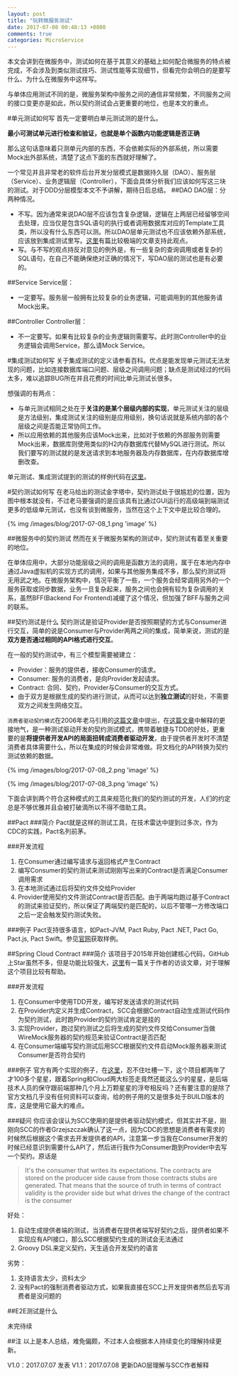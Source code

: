 ```yaml
---
layout: post
title: "玩转微服务测试"
date: 2017-07-08 00:48:13 +0800
comments: true
categories: MicroService
---
```

本文会讲到在微服务中，测试如何在基于其意义的基础上如何配合微服务的特点被完成，不会涉及到类似测试技巧、测试性能等实现细节，但看完你会明白的是要写什么、为什么在微服务中这样写。

与单体应用测试不同的是，微服务架构中服务之间的通信非常频繁，不同服务之间的接口变更亦是如此，所以契约测试会占更重要的地位，也是本文的重点。
<!--more-->
#单元测试如何写
首先一定要明白单元测试测的是什么。

**最小可测试单元进行检查和验证，也就是单个函数内功能逻辑是否正确**

那么这句话意味着只测单元内部的东西，不会依赖实际的外部系统，所以需要Mock出外部系统，清楚了这点下面的东西就好理解了。

一个常见并且非常老的软件后台开发分层模式是数据持久层（DAO）、服务层（Service）、业务逻辑层（Controller），下面会具体分析我们应该如何写这三块的测试。对于DDD分层模型本文不予讲解，期待日后总结。
##DAO
DAO层：分两种情况。

* 不写。因为通常来说DAO层不应该包含复杂逻辑，逻辑在上两层已经留够空间去处理，应当仅是包含SQL语句的执行或者调用数据库对应的Template工具类，所以没有什么东西可以测。所以DAO层单元测试也不应该依赖外部系统，应该放到集成测试里写。[这里](https://www.petrikainulainen.net/programming/testing/writing-tests-for-data-access-code-unit-tests-are-waste/)有篇比较极端的文章支持此观点。
* 写。与不写的观点持反对意见的例外是，有一些复杂的查询调用或者复杂的SQL语句，在自己不能确保绝对正确的情况下，写DAO层的测试也是有必要的。

##Service
Service层：

* 一定要写。服务层一般拥有比较复杂的业务逻辑，可能调用到的其他服务请Mock出来。

##Controller
Controller层：

* 不一定要写。如果有比较复杂的业务逻辑则需要写。此时测Controller中的业务逻辑会调用Service，那么请Mock Service。

#集成测试如何写
关于集成测试的定义请参看百科。优点是能发现单元测试无法发现的问题，比如连接数据库端口问题、层级之间调用问题；缺点是测试经过的代码太多，难以追踪BUG所在并且花费的时间比单元测试长很多。

想强调的有两点：

* 与单元测试相同之处在于**关注的是某个层级内部的实现**，单元测试关注的层级是方法级别，集成测试关注的级别是应用级别，换句话说就是系统内部的各个层级之间是否能正常协同工作。
* 所以应用依赖的其他服务应该Mock出来，比如对于依赖的外部服务则需要Mock出来，数据库则使用类似的H2内存数据库代替MySQL进行测试。所以我们要写的测试就的是发送请求到本地服务器及内存数据库，在内存数据库增删改查。


单元测试、集成测试提到的测试的样例代码在[这里](https://github.com/xbox1994/SpringBootExample)。

#契约测试如何写
在老马给出的测试金字塔中，契约测试处于很尴尬的位置，因为图中根本就没有，不过老马要强调的是应该具有比通过GUI运行的高级端到端测试更多的低级单元测试，也没有谈到微服务，当然在这个上下文中是比较合理的。

{% img /images/blog/2017-07-08_1.png 'image' %}

##微服务中的契约测试
然而在关于微服务架构的测试中，契约测试有着至关重要的地位。

在单体应用中，大部分功能层级之间的调用是函数方法的调用，属于在本地内存中通过Java虚拟机的实现方式的调用，如果与其他服务集成不多，那么契约测试将无用武之地。在微服务架构中，情况平衡了一些，一个服务会经常调用另外的一个服务获取或同步数据，业务一旦复杂起来，服务之间也会拥有较为复杂调用的关系，虽然BFF(Backend For Frontend)减缓了这个情况，但加强了BFF与服务之间的联系。

##契约测试是什么
契约测试是验证Provider是否按照期望的方式与Consumer进行交互，简单的说是Consumer与Provider两两之间的集成，简单来说，测试的是**双方是否通过相同的API格式进行交互**。

在一般的契约测试中，有三个模型需要被建立：

* Provider：服务的提供者，接收Consumer的请求。
* Consumer: 服务的消费者，是向Provider发起请求。
* Contract: 合同、契约，Provider与Consumer的交互方式。
* 由于双方是根据生成的契约进行测试，从而可以达到**独立测试**的好处，不需要双方之间发生网络交互。

`消费者驱动契约模式`在2006年老马引用的[这篇文章](https://martinfowler.com/articles/consumerDrivenContracts.html)中提出，在[这篇文章](http://dius.com.au/2016/02/03/microservices-pact/)中解释的更接地气，是一种测试驱动开发的契约测试模式，携带着敏捷与TDD的好处，更重要的是**将提供者开发API的局面扭转成消费者驱动开发**，由于提供者开发时不清楚消费者具体需要什么，所以在集成的时候会非常难做。将文档化的API转换为契约测试依赖的数据。

{% img /images/blog/2017-07-08_2.png 'image' %}

{% img /images/blog/2017-07-08_3.png 'image' %}

下面会讲到两个符合这种模式的工具来规范化我们的契约测试的开发，人们的约定总是不够优雅并且会被打破滴所以不得不借助工具。

##Pact
###简介
Pact就是这样的测试工具，在技术雷达中提到过多次，作为CDC的实践，Pact名列前茅。

###开发流程

1. 在Consumer通过编写请求与返回格式产生Contract
2. 编写Consumer的契约测试来测试刚刚写出来的Contract是否满足Consumer调用需求
3. 在本地测试通过后将契约文件交给Provider
4. Provider使用契约文件测试Contract是否匹配。由于两端均跑过基于Contract的测试来验证契约，所以保证了两端契约是匹配的，以后不管哪一方修改端口之后一定会触发契约测试失败。

###例子
Pact支持很多语言，如Pact-JVM, Pact Ruby, Pact .NET, Pact Go, Pact.js, Pact Swift。参见[官网](https://docs.pact.io/)获取样例。

##Spring Cloud Contract
###简介
该项目于2015年开始创建核心代码，GitHub上Star虽然不多，但是功能比较强大，[这里](http://www.infoq.com/cn/news/2017/04/spring-cloud-contract)有一篇关于作者的访谈文章，对于理解这个项目比较有帮助。

###开发流程

1. 在Consumer中使用TDD开发，编写好发送请求的测试代码
2. 在Provider内定义并生成Contract，SCC会根据Contract自动生成测试代码作为契约测试，此时跑Provider的契约测试肯定是挂的
3. 实现Provider，跑过契约测试之后将生成的契约文件交给Consumer当做WireMock服务器的契约规范来验证Contract是否匹配
4. 在Consumer端编写契约测试后用SCC根据契约文件启动Mock服务器来测试Consumer是否符合契约

###例子
官方有两个实现的例子，在[这里](http://cloud.spring.io/spring-cloud-contract/spring-cloud-contract.html#_step_by_step_guide_to_cdc)，忍不住吐槽一下，这个项目都两年了才100多个星星，跟着Spring和Cloud两大标签走竟然还能这么少的星星，是后端技术人员的保守跟前端那种几个月上万颗星星的浮夸相反吗？还有要注意的是除了官方文档几乎没有任何资料可以查询，给的例子用的又是很多处于BUILD版本的库，这是使用它最大的难点。

###疑问
你应该会误认为SCC使用的是提供者驱动契约模式，但其实并不是，刚刚向SCC的作者Grzejszczak确认了这一点，因为CDC的思想是消费者有需求的时候然后根据这个需求去开发提供者的API，注意第一步当我在Consumer开发的时候已经意识到需要什么API了，然后进行我作为Consumer跑到Provider中去写一个契约。原话是

> It's the consumer that writes its expectations. The contracts are stored on the producer side cause from those contracts stubs are generated. That means that the source of truth in terms of contract validity is the provider side but what drives the change of the contract is the consumer

好处：

1. 自动生成提供者端的测试，当消费者在提供者端写好契约之后，提供者如果不实现应有API接口，那么SCC根据契约生成的测试会无法通过
2. Groovy DSL来定义契约，天生适合开发契约的语言

劣势：

1. 支持语言太少，资料太少
2. 没有Pact的强制消费者驱动方式，如果我直接在SCC上开发提供者然后去写消费者是没问题的

##E2E测试是什么

未完待续

##注
以上是本人总结，难免偏颇，不过本人会根据本人持续变化的理解持续更新。

V1.0：2017.07.07 发表
V1.1：2017.07.08 更新DAO层理解与SCC作者解释